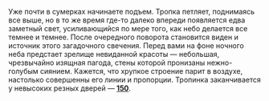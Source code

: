 Уже почти в сумерках начинаете подъем. Тропка петляет, поднимаясь все выше, но в то же время где-то далеко впереди появляется едва заметный свет, усиливающийся по мере того, как небо делается все темнее и темнее. После очередного поворота становится виден и источник этого загадочного свечения. Перед вами на фоне ночного неба предстает зрелище невиданной красоты — небольшая, чрезвычайно изящная пагода, стены которой пронизаны нежно-голубым сиянием. Кажется, что хрупкое строение парит в воздухе, настолько совершенны его линии и пропорции. Тропинка заканчивается у невысоких резных дверей — [**150**](#n_150).

